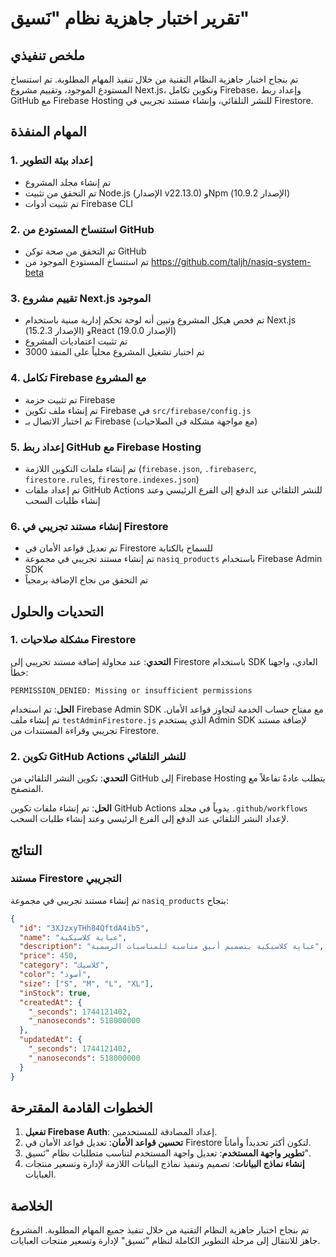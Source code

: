 # تقرير اختبار جاهزية نظام "نَسيق"

## ملخص تنفيذي

تم بنجاح اختبار جاهزية النظام التقنية من خلال تنفيذ المهام المطلوبة. تم استنساخ المستودع الموجود، وتقييم مشروع Next.js، وتكوين تكامل Firebase، وإعداد ربط GitHub مع Firebase Hosting للنشر التلقائي، وإنشاء مستند تجريبي في Firestore.

## المهام المنفذة

### 1. إعداد بيئة التطوير
- تم إنشاء مجلد المشروع
- تم التحقق من تثبيت Node.js (الإصدار v22.13.0) وNpm (الإصدار 10.9.2)
- تم تثبيت أدوات Firebase CLI

### 2. استنساخ المستودع من GitHub
- تم التحقق من صحة توكن GitHub
- تم استنساخ المستودع الموجود من https://github.com/taljh/nasiq-system-beta

### 3. تقييم مشروع Next.js الموجود
- تم فحص هيكل المشروع وتبين أنه لوحة تحكم إدارية مبنية باستخدام Next.js (الإصدار 15.2.3) وReact (الإصدار 19.0.0)
- تم تثبيت اعتماديات المشروع
- تم اختبار تشغيل المشروع محلياً على المنفذ 3000

### 4. تكامل Firebase مع المشروع
- تم تثبيت حزمة Firebase
- تم إنشاء ملف تكوين Firebase في `src/firebase/config.js`
- تم اختبار الاتصال بـ Firebase (مع مواجهة مشكلة في الصلاحيات)

### 5. إعداد ربط GitHub مع Firebase Hosting
- تم إنشاء ملفات التكوين اللازمة (`firebase.json`, `.firebaserc`, `firestore.rules`, `firestore.indexes.json`)
- تم إعداد ملفات GitHub Actions للنشر التلقائي عند الدفع إلى الفرع الرئيسي وعند إنشاء طلبات السحب

### 6. إنشاء مستند تجريبي في Firestore
- تم تعديل قواعد الأمان في Firestore للسماح بالكتابة
- تم إنشاء مستند تجريبي في مجموعة `nasiq_products` باستخدام Firebase Admin SDK
- تم التحقق من نجاح الإضافة برمجياً

## التحديات والحلول

### 1. مشكلة صلاحيات Firestore
**التحدي**: عند محاولة إضافة مستند تجريبي إلى Firestore باستخدام SDK العادي، واجهنا خطأ:
```
PERMISSION_DENIED: Missing or insufficient permissions
```

**الحل**: تم استخدام Firebase Admin SDK مع مفتاح حساب الخدمة لتجاوز قواعد الأمان. تم إنشاء ملف `testAdminFirestore.js` الذي يستخدم Admin SDK لإضافة مستند تجريبي وقراءة المستندات من Firestore.

### 2. تكوين GitHub Actions للنشر التلقائي
**التحدي**: تكوين النشر التلقائي من GitHub إلى Firebase Hosting يتطلب عادةً تفاعلاً مع المتصفح.

**الحل**: تم إنشاء ملفات تكوين GitHub Actions يدوياً في مجلد `.github/workflows` لإعداد النشر التلقائي عند الدفع إلى الفرع الرئيسي وعند إنشاء طلبات السحب.

## النتائج

### مستند Firestore التجريبي
تم إنشاء مستند تجريبي في مجموعة `nasiq_products` بنجاح:

```json
{
  "id": "3XJzxyTHh84QftdA4ib5",
  "name": "عباية كلاسيكية",
  "description": "عباية كلاسيكية بتصميم أنيق مناسبة للمناسبات الرسمية",
  "price": 450,
  "category": "كلاسيك",
  "color": "أسود",
  "size": ["S", "M", "L", "XL"],
  "inStock": true,
  "createdAt": {
    "_seconds": 1744121402,
    "_nanoseconds": 518000000
  },
  "updatedAt": {
    "_seconds": 1744121402,
    "_nanoseconds": 518000000
  }
}
```

## الخطوات القادمة المقترحة

1. **تفعيل Firebase Auth**: إعداد المصادقة للمستخدمين.
2. **تحسين قواعد الأمان**: تعديل قواعد الأمان في Firestore لتكون أكثر تحديداً وأماناً.
3. **تطوير واجهة المستخدم**: تعديل واجهة المستخدم لتناسب متطلبات نظام "نَسيق".
4. **إنشاء نماذج البيانات**: تصميم وتنفيذ نماذج البيانات اللازمة لإدارة وتسعير منتجات العبايات.

## الخلاصة

تم بنجاح اختبار جاهزية النظام التقنية من خلال تنفيذ جميع المهام المطلوبة. المشروع جاهز للانتقال إلى مرحلة التطوير الكاملة لنظام "نَسيق" لإدارة وتسعير منتجات العبايات.
